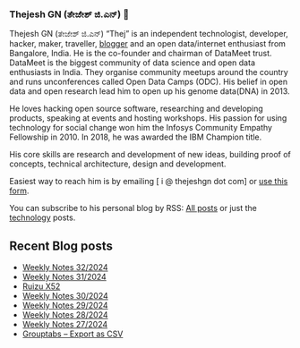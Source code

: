 ### Thejesh GN (ತೇಜೇಶ್ ಜಿ.ಎನ್) 👋

Thejesh GN (ತೇಜೇಶ್ ಜಿ.ಎನ್) “Thej” is an independent technologist, developer, hacker, maker, traveller, [blogger](https://thejeshgn.com/) and an open data/internet enthusiast from Bangalore, India. He is the co-founder and chairman of DataMeet trust. DataMeet is the biggest community of data science and open data enthusiasts in India. They organise community meetups around the country and runs unconferences called Open Data Camps (ODC). His belief in open data and open research lead him to open up his genome data(DNA) in 2013.

He loves hacking open source software, researching and developing products, speaking at events and hosting workshops. His passion for using technology for social change won him the Infosys Community Empathy Fellowship in 2010. In 2018, he was awarded the IBM Champion title.

His core skills are research and development of new ideas, building proof of concepts, technical architecture, design and development.

Easiest way to reach him is by emailing [ i @ thejeshgn dot com] or [use this form](https://thejeshgn.com/contact/).

You can subscribe to his personal blog by RSS: [All posts](https://feeds.thejeshgn.com/thejeshgn) or just the [technology](https://feeds.thejeshgn.com/technology) posts.

## Recent Blog posts
<!-- BLOG-POST-LIST:START -->
- [Weekly Notes 32/2024](https://thejeshgn.com/2024/08/09/weekly-notes-32-2024/)
- [Weekly Notes 31/2024](https://thejeshgn.com/2024/08/02/weekly-notes-31-2024/)
- [Ruizu X52](https://thejeshgn.com/2024/07/30/ruizu-x52/)
- [Weekly Notes 30/2024](https://thejeshgn.com/2024/07/26/weekly-notes-30-2024/)
- [Weekly Notes 29/2024](https://thejeshgn.com/2024/07/19/weekly-notes-29-2024/)
- [Weekly Notes 28/2024](https://thejeshgn.com/2024/07/12/weekly-notes-28-2024/)
- [Weekly Notes 27/2024](https://thejeshgn.com/2024/07/05/weekly-notes-27-2024/)
- [Grouptabs – Export as CSV](https://thejeshgn.com/2024/07/01/grouptabs-export-as-csv/)
<!-- BLOG-POST-LIST:END -->
